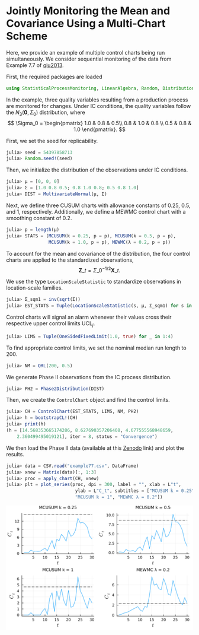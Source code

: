 
# Jointly Monitoring the Mean and Covariance Using a Multi-Chart Scheme

Here, we provide an example of multiple control charts being run simultaneously. We consider sequential monitoring of the data from Example 7.7 of [qiu2013](@citet).

First, the required packages are loaded
```julia
using StatisticalProcessMonitoring, LinearAlgebra, Random, Distributions, CSV, DataFrames, Plots
```

In the example, three quality variables resulting from a production process are monitored for changes. Under IC conditions, the quality variables follow the $N_3(\bm{0}, \Sigma_0)$ distribution, where
$$
  \Sigma_0 = \begin{pmatrix}
    1.0  & 0.8 & 0.5\\
    0.8 & 1.0 & 0.8 \\
    0.5 & 0.8 & 1.0
  \end{pmatrix}.
$$

First, we set the seed for replicability.

```julia
julia> seed = 54397858713
julia> Random.seed!(seed)
```

Then, we initialize the distribution of the observations under IC conditions.

```julia
julia> μ = [0, 0, 0]
julia> Σ = [1.0 0.8 0.5; 0.8 1.0 0.8; 0.5 0.8 1.0]
julia> DIST = MultivariateNormal(μ, Σ)
```

Next, we define three CUSUM charts with allowance constants of 0.25, 0.5, and 1, respectively. Additionally, we define a MEWMC control chart with a smoothing constant of 0.2.

```julia
julia> p = length(μ)
julia> STATS = (MCUSUM(k = 0.25, p = p), MCUSUM(k = 0.5, p = p),
                MCUSUM(k = 1.0, p = p), MEWMC(λ = 0.2, p = p))
```

To account for the mean and covariance of the distribution, the four control charts are applied to the standardized observations,
$$
  \bm{Z}\_t = \Sigma\_0^{-1 / 2}\bm{X}\_t.
$$

We use the type `LocationScaleStatistic` to standardize observations in location-scale families.

```julia
julia> Σ_sqm1 = inv(sqrt(Σ))
julia> EST_STATS = Tuple(LocationScaleStatistic(s, μ, Σ_sqm1) for s in STATS)
```

Control charts will signal an alarm whenever their values cross their respective upper control limits $\text{UCL}_j$.

```julia
julia> LIMS = Tuple(OneSidedFixedLimit(1.0, true) for _ in 1:4)
```

To find appropriate control limits, we set the nominal median run length to 200.

```julia
julia> NM = QRL(200, 0.5)
```

We generate Phase II observations from the IC process distribution.

```julia
julia> PH2 = Phase2Distribution(DIST)
```

Then, we create the `ControlChart` object and find the control limits.

```julia
julia> CH = ControlChart(EST_STATS, LIMS, NM, PH2)
julia> h = bootstrapCL!(CH)
julia> print(h)
(h = [14.568353665174286, 8.627690357206408, 4.677555568948659,
    2.360499495019121], iter = 8, status = "Convergence")
```

We then load the Phase II data (available at this [Zenodo](https://zenodo.org/records/10683050) link) and plot the results.

```julia
julia> data = CSV.read("example77.csv", DataFrame)
julia> xnew = Matrix(data)[:, 1:3]
julia> proc = apply_chart(CH, xnew)
julia> plt = plot_series(proc, dpi = 300, label = "", xlab = L"t",
                          ylab = L"C_t", subtitles = ["MCUSUM k = 0.25", "MCUSUM k = 0.5",
                          "MCUSUM k = 1", "MEWMC λ = 0.2"])
```

![](./figures/example-multiple-mean-covariance.png)
